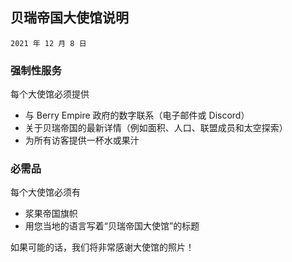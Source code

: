 ## 贝瑞帝国大使馆说明
<code>2021 年 12 月 8 日</code>
### 强制性服务
<p>
    每个大使馆必须提供
</p>
<ul>
    <li>与 Berry Empire 政府的数字联系（电子邮件或 Discord）</li>
    <li>关于贝瑞帝国的最新详情（例如面积、人口、联盟成员和太空探索） </li>
    <li>为所有访客提供一杯水或果汁</li>
</ul>

### 必需品
<p>
    每个大使馆必须有
</p>
<ul>
    <li>浆果帝国旗帜</li>
    <li>用您当地的语言写着“贝瑞帝国大使馆”的标题</li>
</ul>

<p>如果可能的话，我们将非常感谢大使馆的照片！</p>
